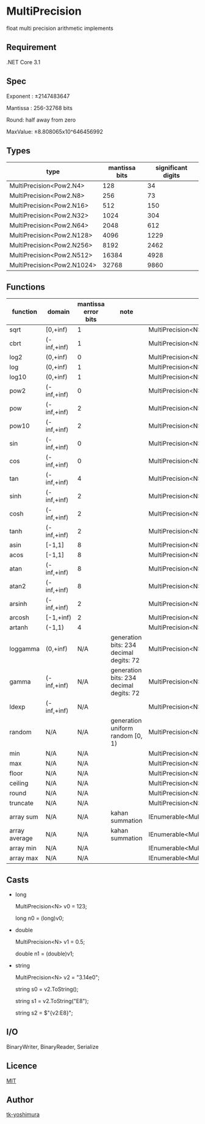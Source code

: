 # MultiPrecision
 float multi precision arithmetic implements

## Requirement
.NET Core 3.1

## Spec

Exponent : &plusmn;2147483647

Mantissa : 256-32768 bits

Round: half away from zero

MaxValue: &plusmn;8.808065x10^646456992

## Types

|type|mantissa bits|significant digits|
|----|----|----|
|MultiPrecision&lt;Pow2.N4&gt;|128|34|
|MultiPrecision&lt;Pow2.N8&gt;|256|73|
|MultiPrecision&lt;Pow2.N16&gt;|512|150|
|MultiPrecision&lt;Pow2.N32&gt;|1024|304|
|MultiPrecision&lt;Pow2.N64&gt;|2048|612|
|MultiPrecision&lt;Pow2.N128&gt;|4096|1229|
|MultiPrecision&lt;Pow2.N256&gt;|8192|2462|
|MultiPrecision&lt;Pow2.N512&gt;|16384|4928|
|MultiPrecision&lt;Pow2.N1024&gt;|32768|9860|

## Functions

|function|domain|mantissa error bits|note|usage|
|----|----|----|----|----|
|sqrt|&#91;0,+inf&#41;|1||MultiPrecision&lt;N&gt;.Sqrt(x)|
|cbrt|&#40;-inf,+inf&#41;|1||MultiPrecision&lt;N&gt;.Cbrt(x)|
|log2|&#40;0,+inf&#41;|0||MultiPrecision&lt;N&gt;.Log2(x)|
|log|&#40;0,+inf&#41;|1||MultiPrecision&lt;N&gt;.Log(x)|
|log10|&#40;0,+inf&#41;|1||MultiPrecision&lt;N&gt;.Log10(x)|
|pow2|&#40;-inf,+inf&#41;|0||MultiPrecision&lt;N&gt;.Pow2(x)|
|pow|&#40;-inf,+inf&#41;|2||MultiPrecision&lt;N&gt;.Pow(x, y)|
|pow10|&#40;-inf,+inf&#41;|2||MultiPrecision&lt;N&gt;.Pow10(x)|
|sin|&#40;-inf,+inf&#41;|0||MultiPrecision&lt;N&gt;.Sin(x)|
|cos|&#40;-inf,+inf&#41;|0||MultiPrecision&lt;N&gt;.Cos(x)|
|tan|&#40;-inf,+inf&#41;|4||MultiPrecision&lt;N&gt;.Tan(x)|
|sinh|&#40;-inf,+inf&#41;|2||MultiPrecision&lt;N&gt;.Sinh(x)|
|cosh|&#40;-inf,+inf&#41;|2||MultiPrecision&lt;N&gt;.Cosh(x)|
|tanh|&#40;-inf,+inf&#41;|2||MultiPrecision&lt;N&gt;.Tanh(x)|
|asin|&#91;-1,1&#93;|8||MultiPrecision&lt;N&gt;.Asin(x)|
|acos|&#91;-1,1&#93;|8||MultiPrecision&lt;N&gt;.Acos(x)|
|atan|&#40;-inf,+inf&#41;|8||MultiPrecision&lt;N&gt;.Atan(x)|
|atan2|&#40;-inf,+inf&#41;|8||MultiPrecision&lt;N&gt;.Atan2(y, x)|
|arsinh|&#40;-inf,+inf&#41;|2||MultiPrecision&lt;N&gt;.Arsinh(x)|
|arcosh|&#91;-1,+inf&#41;|2||MultiPrecision&lt;N&gt;.Arcosh(x)|
|artanh|&#40;-1,1&#41;|4||MultiPrecision&lt;N&gt;.Artanh(x)|
|loggamma|&#40;0,+inf&#41;|N/A|generation bits: 234<br>decimal degits: 72|MultiPrecision&lt;N&gt;.LogGamma(x)|
|gamma|&#40;-inf,+inf&#41;|N/A|generation bits: 234<br>decimal degits: 72|MultiPrecision&lt;N&gt;.Gamma(x)|
|ldexp|&#40;-inf,+inf&#41;|N/A||MultiPrecision&lt;N&gt;.Ldexp(x, y)|
|random|N/A|N/A|generation uniform random &#91;0, 1&#41;|MultiPrecision&lt;N&gt;.Random(random)|
|min|N/A|N/A||MultiPrecision&lt;N&gt;.Min(x, y)|
|max|N/A|N/A||MultiPrecision&lt;N&gt;.Max(x, y)|
|floor|N/A|N/A||MultiPrecision&lt;N&gt;.Floor(x)|
|ceiling|N/A|N/A||MultiPrecision&lt;N&gt;.Ceiling(x)|
|round|N/A|N/A||MultiPrecision&lt;N&gt;.Round(x)|
|truncate|N/A|N/A||MultiPrecision&lt;N&gt;.Truncate(x)|
|array sum|N/A|N/A|kahan summation|IEnumerable&lt;MultiPrecision&lt;N&gt;&gt;.Sum()|
|array average|N/A|N/A|kahan summation|IEnumerable&lt;MultiPrecision&lt;N&gt;&gt;.Average()|
|array min|N/A|N/A||IEnumerable&lt;MultiPrecision&lt;N&gt;&gt;.Min()|
|array max|N/A|N/A||IEnumerable&lt;MultiPrecision&lt;N&gt;&gt;.Max()|

## Casts

- long

  MultiPrecision&lt;N&gt; v0 = 123;

  long n0 = (long)v0;

- double

  MultiPrecision&lt;N&gt; v1 = 0.5;

  double n1 = (double)v1;

- string

  MultiPrecision&lt;N&gt; v2 = "3.14e0";

  string s0 = v2.ToString();

  string s1 = v2.ToString("E8");

  string s2 = $"{v2:E8}";

## I/O

BinaryWriter, BinaryReader, Serialize

## Licence
[MIT](https://github.com/tk-yoshimura/MultiPrecision/blob/master/LICENSE)

## Author

[tk-yoshimura](https://github.com/tk-yoshimura)
